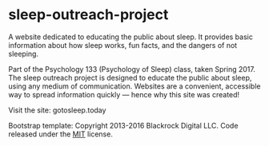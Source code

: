 # sleep-outreach-project

A website dedicated to educating the public about sleep. It provides basic information about how sleep works, fun facts, and the dangers of not sleeping.

Part of the Psychology 133 (Psychology of Sleep) class, taken Spring 2017. The sleep outreach project is designed to educate the public about sleep, using any medium of communication. Websites are a convenient, accessible way to spread information quickly — hence why this site was created!

Visit the site: gotosleep.today

Bootstrap template: Copyright 2013-2016 Blackrock Digital LLC. Code released under the [MIT](https://github.com/BlackrockDigital/startbootstrap-creative/blob/gh-pages/LICENSE) license.
